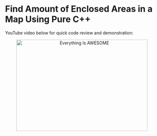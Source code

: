 # Find Amount of Enclosed Areas in a Map Using Pure C++

YouTube video below for quick code review and demonstration:

<div align="center">
      <a href="https://youtu.be/kYij6eJ4mwI">
     <img 
      src="https://img.youtube.com/vi/kYij6eJ4mwI/0.jpg" 
      alt="Everything Is AWESOME" 
      height="300" width="430">
      </a>
    </div>
